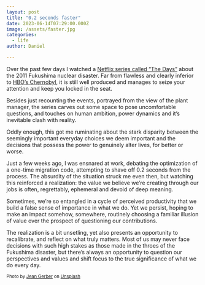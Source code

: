 ```yaml
---
layout: post
title: "0.2 seconds faster"
date: 2023-06-14T07:29:00.000Z
image: /assets/faster.jpg
categories:
  - life
author: Daniel

---
```

Over the past few days I watched a <a href="https://www.netflix.com/us/title/81233755?s=i&trkid=0&vlang=en&clip=81682069">Netflix series called “The Days”</a> about the 2011 Fukushima nuclear disaster.  Far from flawless and clearly inferior to <a href="https://www.hbo.com/chernobyl">HBO’s Chernobyl</a>, it is still well produced and manages to seize your attention and keep you locked in the seat.<!--more-->

Besides just recounting the events, portrayed from the view of the plant manager, the series carves out some space to pose uncomfortable questions, and touches on human ambition, power dynamics and it’s inevitable clash with reality.  

Oddly enough, this got me ruminating about the stark disparity between the seemingly important everyday choices we deem important and the decisions that possess the power to genuinely alter lives, for better or worse.

Just a few weeks ago, I was ensnared at work, debating the optimization of a one-time migration code, attempting to shave off 0.2 seconds from the process.  The absurdity of the situation struck me even then, but watching this reinforced a realization: the value we believe we’re creating through our jobs is often, regrettably, ephemeral and devoid of deep meaning.

Sometimes, we’re so entangled in a cycle of perceived productivity that we build a false sense of importance in what we do. Yet we persist, hoping to make an impact somehow, somewhere,  routinely choosing a familiar illusion of value over the prospect of questioning our contributions.

The realization is a bit unsetling, yet also presents an opportunity to recalibrate, and reflect on what truly matters. Most of us may never face decisions with such high stakes as those made in the throes of the Fukushima disaster, but there’s always an opportunity to question our perspectives and values and shift focus to the true significance of what we do every day.

<sup>Photo by <a href="https://unsplash.com/@the_gerbs1?utm_source=unsplash&utm_medium=referral&utm_content=creditCopyText">Jean Gerber</a> on <a href="https://unsplash.com">Unsplash</a></sup>  